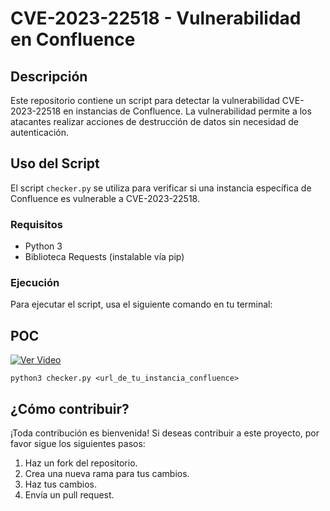 
# CVE-2023-22518 - Vulnerabilidad en Confluence

## Descripción
Este repositorio contiene un script para detectar la vulnerabilidad CVE-2023-22518 en instancias de Confluence. La vulnerabilidad permite a los atacantes realizar acciones de destrucción de datos sin necesidad de autenticación.

## Uso del Script
El script `checker.py` se utiliza para verificar si una instancia específica de Confluence es vulnerable a CVE-2023-22518.

### Requisitos
- Python 3
- Biblioteca Requests (instalable vía pip)

### Ejecución
Para ejecutar el script, usa el siguiente comando en tu terminal:

## POC

[![Ver Video](https://img.youtube.com/vi/zv2C-2RWOqw/0.jpg)](https://youtu.be/zv2C-2RWOqw)



```
python3 checker.py <url_de_tu_instancia_confluence>
```
## ¿Cómo contribuir?
¡Toda contribución es bienvenida! Si deseas contribuir a este proyecto, por favor sigue los siguientes pasos:
1. Haz un fork del repositorio.
2. Crea una nueva rama para tus cambios.
3. Haz tus cambios.
4. Envía un pull request.

